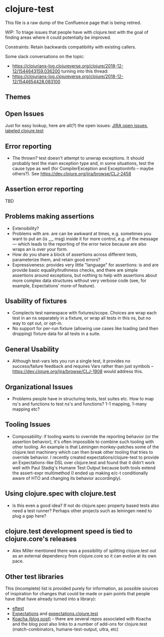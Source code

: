# clojure-test

This file is a raw dump of the Confluence page that is being retired.

WIP: To triage issues that people have with clojure.test with the goal of finding areas where it could potentially be improved.

Constraints: Retain backwards compatibility with existing callers.

Some slack conversations on the topic:

* https://clojurians-log.clojureverse.org/clojure/2018-12-12/1544643159.036200 turning into this thread:
* https://clojurians-log.clojureverse.org/clojure/2018-12-12/1544654428.083100

## Themes

## Open Issues

Just for easy lookup, here are all(?) the open issues: [JIRA open issues, labeled clojure.test](https://dev.clojure.org/jira/secure/IssueNavigator!executeAdvanced.jspa?jqlQuery=labels+%3D+%22clojure.test%22+and+status+%3D+%22open%22&runQuery=true&clear=true)

## Error reporting

* The thrown? test doesn't attempt to unwrap exceptions. It should probably test the main exception type and, in some situations, test the cause type as well (for CompilerException and ExceptionInfo – maybe others?). See https://dev.clojure.org/jira/browse/CLJ-2458

## Assertion error reporting

TBD

## Problems making assertions

* Extensibility?
* Problems with are.  are can be awkward at times, e.g. sometimes you want to put an (is ,,,, msg) inside it for more control, e.g. of the message — which leads to the reporting of the error twice because are also wraps an is over your form.
* How do you share a block of assertions across different tests, parameterize them, and retain good errors?
* Expressiveness: provides very little "language" for assertions: is and are provide basic equality/truthiness checks, and there are simple assertions around exceptions, but nothing to help with assertions about more complex data structures without very verbose code (see, for example, Expectations' more-of feature).

## Usability of fixtures

* Complects test namespace with fixtures/scope.  Choices are wrap each test in an ns separately in a fixture, or wrap all tests in this ns, but no way to opt out, or opt-in.
* No support for per-run fixture (allowing use cases like loading (and then dropping) fixture data for all tests in a suite.

## General Usability

* Although test-vars lets you run a single test, it provides no success/failure feedback and requires Vars rather than just symbols – https://dev.clojure.org/jira/browse/CLJ-1908 would address this.

## Organizational Issues

* Problems people have in structuring tests, test suites etc.  How to map ns's and functions to test ns's and functions? 1-1 mapping, 1-many mapping etc?

## Tooling Issues

* Composability: if tooling wants to override the reporting behavior (or the assertion behavior), it's often impossible to combine such tooling with other tooling. An example is that Leiningen monkey-patches some of the clojure.test machinery which can then break other tooling that tries to override behavior. I recently created expectations/clojure-test to provide an Expectations-like DSL over clojure.test and found that it didn't work well with Paul Stadig's Humane Test Output because both tools extend the assert-expr multimethod (I ended up making e/c-t conditionally aware of HTO and changing its behavior accordingly).

## Using clojure.spec with clojure.test

* Is this even a good idea?  If not do clojure.spec property based tests also need a test runner?  Perhaps other projects such as leiningen need to plug a gap here?

## clojure.test development speed is tied to clojure.core's releases

* Alex Miller mentioned there was a possibility of splitting clojure.test out as an external dependency from clojure.core so it can evolve at its own pace.

## Other test libraries

This (incomplete) list is provided purely for information, as possible sources of inspiration for changes that could be made or pain points that people have (that have already turned into a library):

* [eftest](https://github.com/weavejester/eftest)
* [Expectations](https://github.com/clojure-expectations/expectations) and [expectations.clojure.test](https://github.com/clojure-expectations/clojure-test)
* [Koacha (blog post)](https://lambdaisland.com/blog/2018-11-02-test-wars-new-hope) – there are several repos associated with Koacha and the blog post also links to a number of add-ons for clojure.test (match-combinators, humane-test-output, ultra, etc)
